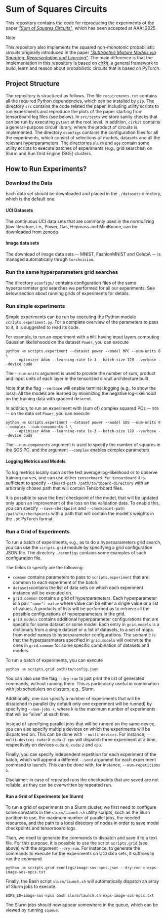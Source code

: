 # Sum of Squares Circuits

This repository contains the code for reproducing the experiments of the paper [_"Sum of Squares Circuits"_](),
which has been accepted at AAAI 2025.

> [!NOTE]
> This repository also implements the squared non-monotonic probabilistic circuits originally introduced
> in the paper [_"Subtractive Mixture Models via Squaring: Representation and Learning"_](https://openreview.net/forum?id=xIHi5nxu9P).
> The main difference is that the implementation in this repository is based on [_cirkit_](https://github.com/april-tools/cirkit),
> a general framework to build, learn and reason about probabilistic circuits that is based on PyTorch.

## Project Structure

The repository is structured as follows.
The file ```requirements.txt``` contains all the required Python dependencies, which can be installed by ```pip```.
The directory ```src``` contains the code related the paper, including utility scripts to run experiments and reproduce the plots of
the paper starting from tensorboard log files (see below). In ```src/tests``` we store sanity checks that can be run
by executing ```pytest``` at the root level.
In addition, ```cirkit``` contains a general-purpose circuit library, where the product of circuits is implemented.
The directory ```econfigs``` contains the configuration files for all the experiments, which consist of selections of
models, datasets and all the relevant hyperparameters.  The directories ```slurm``` and ```sge``` contain some utility scripts to execute
batches of experiments (e.g., grid  searches) on Slurm and Sun Grid Engine (SGE) clusters.

## How to Run Experiments?

### Download the Data

Each data set should be downloaded and placed in the ```./datasets``` directory,
which is the default one.

#### UCI Datasets

The continuous UCI data sets that are commonly used in the _normalizing flow_ literature, i.e.,
Power, Gas, Hepmass and MiniBoone, can be downloaded from [zenodo](https://zenodo.org/record/1161203#.Wmtf_XVl8eN).

#### Image data sets

The download of image data sets -- MNIST, FashionMNIST and CelebA -- is managed automatically thrugh ```torchvision```.

### Run the same hyperparameters grid searches

The directory ```econfigs/``` contains configuration files of the same hyperparameter grid searches we performed for all our experiments.
See below section about running grids of experiments for details.

### Run simple experiments

Simple experiments can be run by executing the Python module ```scripts.experiment.py```.
For a complete overview of the parameters to pass to it, it is suggested to read its code. 

For example, to run an experiment with a ```MPC``` having input layers computing Gaussian likeliohoods on the dataset ```Power```, you can execute
```shell
python -m scripts.experiment --dataset power --model MPC --num-units 8 \
    --optimizer Adam --learning-rate 1e-3 --batch-size 128 --verbose --device cuda
```
The ```--num-units``` argument is used to provide the number of sum, product and input units of each layer in the
tensorized circuit architecture built.

Note that the flag ```--verbose``` will enable terminal logging (e.g., to show the loss).
All the models are learned by minimizing the negative log-likelihood on the
training data with gradient descent.

In addition, to run an experiment with (sum of) complex squared PCs -- ```SOS``` --
on the data set ```Power```, you can execute
```shell
python -m scripts.experiment --dataset power --model SOS --num-units 8 --complex --num-components 4 \
    --optimizer Adam --learning-rate 1e-3 --batch-size 128 --verbose --device cuda
```
The ```--num-components``` argument is used to specify the number of squares in the SOS PC,
and the argument ```--complex``` enables complex parameters.

#### Logging Metrics and Models

To log metrics locally such as the test average log-likelihood or to observe training curves,
one can use either ```tensorboard```.
For ```tensorboard``` it is sufficient to specify
```--tboard-path /path/to/tboard-directory```
with an arbitrarily chosen path that will contain Tensorboard files.

It is possible to save the best checkpoint of the model, that will be updated only upon
an improvement of the loss on the validation data.
To enable this, you can specify
```--save-checkpoint``` and ```--checkpoint-path /path/to/checkpoints```
with a path that will contain the model's weights in the ```.pt``` PyTorch format.

### Run a Grid of Experiments

To run a batch of experiments, e.g., as to do a hyperparameters grid search,
you can use the ```scripts.grid``` module by specifying a grid configuration JSON file.
The directory ```./econfigs``` contains some examples of such configuration file.

The fields to specify are the following:

- ```common``` contains parameters to pass to ```scripts.experiment```
  that are common to each experiment of the batch. 
- ```datasets```contains the list of data sets on which each experiment instance will be executed on.
- ```grid.common``` contains a grid of hyperparameters.
  Each hyperparameter is a pair ```"name": value``` where value can be either a single value or a list of values.
  A products of lists will be performed as to retrieve all the possible configurations of hyperparameters in the grid.
- ```grid.models``` contains additional hyperparameter configurations that are specific for some
  dataset or some model. Each entry in ```grid.models``` is a dictionary from a single dataset or a list of datasets,
  to a set of maps from model names to hyperparameter configurations. The semantic is that the hyperparameters specified
  in ```grid.models``` will overwrite the ones in ```grid.common``` for some specific combination of datasets and models.

To run a batch of experiments, you can execute
```shell
python -m scripts.grid path/to/config.json
```
You can also use the flag ```--dry-run``` to just print the list of generated commands, without running them.
This is particularly useful in combination with job schedulers on clusters, e.g., Slurm.

Additionally, one can specify a number of experiments that will be distatched in parallel
(by default only one experiment will be runned) by specifying ```--num-jobs k```, where k is the maximum number
of experiments that will be "alive" at each time.

Instead of specifying parallel jobs that will be runned on the same device,
you can also specify multiple devices on which the experiments will be dispatched on.
This can be done with ```--multi-devices```.
For instance, ```--multi-devices cuda:0 cuda:2 cpu``` will dispatch three experiment at a time,
respectively on devices ```cuda:0```, ```cuda:2``` and ```cpu```.

Finally, you can specify independent repetition for each experiment of the batch,
which will append a different ```--seed``` argument for each experiment command to launch.
This can be done with, for instance, ```--num-repetitions 5```.

Disclaimer: in case of repeated runs the checkpoints that are saved are not reliable,
as they can be overwritten by repeated run.

#### Run a Grid of Experiments (on Slurm)

To run a grid of experiments on a Slurm cluster, we first need to configure some constants in the ```slurm/launch.sh```
utility scripts, such as the Slurn partition to use, the maximum number of parallel jobs, the needed resources,
and the path to a local directory of nodes in order to save model checkpoints and tensorboard logs.

Then, we need to generate the commands to dispatch and save it to a text file.
For this purpose, it is possible to use the script ```scripts.grid``` (see above) with the argument ```--dry-run```.
For instance, to generate the commands to execute for the experiments on UCI data sets, it suffices to run the command
```shell
python -m scripts.grid econfigs/image-sos-npcs.json --dry-run > exps-image-sos-npcs.txt
```
Finally, the Bash script ```slurm/launch.sh``` will automatically dispatch an array of Slurm jobs to execute.
```shell
EXPS_ID=image-sos-npcs bash slurm/launch.sh exps-image-sos-npcs.txt
```
The Slurm jobs should now appear somewhere in the queue, which can be viewed by running ```squeue```.
